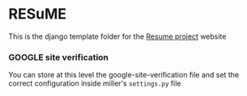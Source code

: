 # RESuME
This is the django template folder for the [Resume project](https://resume.uni.lu) website


### GOOGLE site verification
You can store at this level the google-site-verification file and set the correct configuration inside miller's `settings.py` file
